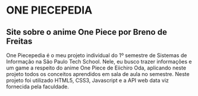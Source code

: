 # ONE PIECEPEDIA
## Site sobre o anime One Piece por Breno de Freitas

One Piecepedia é o meu projeto individual do 1º semestre de Sistemas de Informação na São Paulo Tech School. Nele, eu busco trazer informações e um game a respeito do anime One Piece de Eiichiro Oda, aplicando neste projeto todos os conceitos aprendidos em sala de aula no semestre.
Neste projeto foi utilizado HTML5, CSS3, Javascript e a API web data viz fornecida pela faculdade.